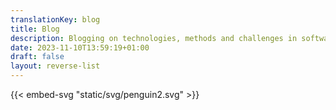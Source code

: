 ```yaml
---
translationKey: blog
title: Blog
description: Blogging on technologies, methods and challenges in software engineering. Full Stack Developer & Software Architect from Frankfurt am Main.
date: 2023-11-10T13:59:19+01:00
draft: false
layout: reverse-list
---
```


{{< embed-svg "static/svg/penguin2.svg" >}}
